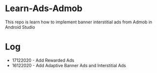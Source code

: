 # Learn-Ads-Admob
This repo is learn how to implement banner interstitial ads from Admob in Android Studio

# Log
- 17122020 - Add Rewarded Ads
- 16122020 - Add Adaptive Banner Ads and Interstitial Ads
